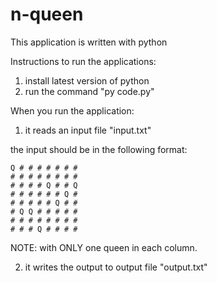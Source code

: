 
# n-queen


This application is written with python

Instructions to run the applications:
 1. install latest version of python 
 2. run the command "py code.py"


When you run the application:
1.  it reads an input file "input.txt"

the input should be in the following format:

    Q # # # # # # #
	# # # # # # # #
	# # # # Q # # Q
	# # # # # # Q #
	# # # # # Q # #
	# Q Q # # # # #
	# # # # # # # #
	# # # Q # # # #

NOTE: with ONLY one queen in each column.

2. it writes the output to output file "output.txt"
